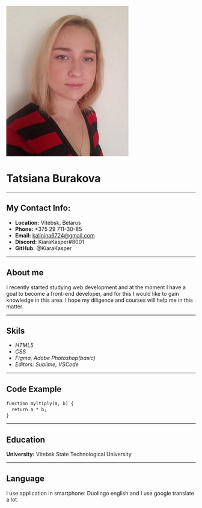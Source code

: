 ![foto](./img/I_am_cv.jpg "Моё фото")
# Tatsiana Burakova

***
## My Contact Info:
* __Location:__ Vitebsk, Belarus
* __Phone:__ +375 29 711-30-85
* __Email:__ kalinina6724@gmail.com
* __Discord:__ KiaraKasper#8001
* __GitHub:__ @KiaraKasper

***
## About me
I recently started studying web development and at the moment I have a goal to become a front-end developer, and for this I would like to gain knowledge in this area. I hope my diligence and courses will help me in this matter.

***
## Skils
- _HTML5_
- _CSS_
- _Figma, Adobe Photoshop(basic)_
- _Editors: Sublime, VSCode_

***
## Code Example
```
function myltiply(a, b) {
  return a * b;
}
```
***
## Education
__University:__ Vitebsk State Technological University

***
## Language
I use application in smartphone: Duolingo english and I use google translate a lot.
